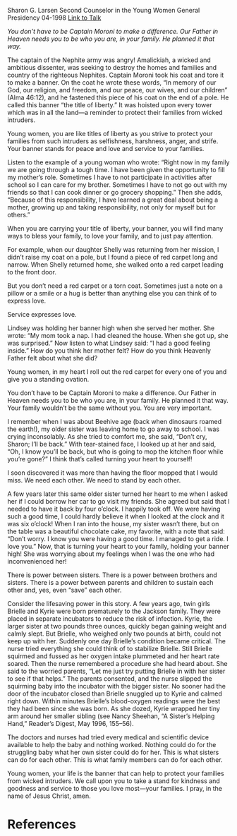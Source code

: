 Sharon G. Larsen
Second Counselor in the Young Women General Presidency
04-1998
[Link to Talk](https://www.churchofjesuschrist.org/study/general-conference/1998/04/young-women-titles-of-liberty?lang=eng)

_You don’t have to be Captain Moroni to make a difference. Our Father in Heaven needs you to be who you are, in your family. He planned it that way._

The captain of the Nephite army was angry! Amalickiah, a wicked and ambitious dissenter, was seeking to destroy the homes and families and country of the righteous Nephites. Captain Moroni took his coat and tore it to make a banner. On the coat he wrote these words, “In memory of our God, our religion, and freedom, and our peace, our wives, and our children” (Alma 46:12), and he fastened this piece of his coat on the end of a pole. He called this banner “the title of liberty.” It was hoisted upon every tower which was in all the land—a reminder to protect their families from wicked intruders.

Young women, you are like titles of liberty as you strive to protect your families from such intruders as selfishness, harshness, anger, and strife. Your banner stands for peace and love and service to your families.

Listen to the example of a young woman who wrote: “Right now in my family we are going through a tough time. I have been given the opportunity to fill my mother’s role. Sometimes I have to not participate in activities after school so I can care for my brother. Sometimes I have to not go out with my friends so that I can cook dinner or go grocery shopping.” Then she adds, “Because of this responsibility, I have learned a great deal about being a mother, growing up and taking responsibility, not only for myself but for others.”

When you are carrying your title of liberty, your banner, you will find many ways to bless your family, to love your family, and to just pay attention.

For example, when our daughter Shelly was returning from her mission, I didn’t raise my coat on a pole, but I found a piece of red carpet long and narrow. When Shelly returned home, she walked onto a red carpet leading to the front door.

But you don’t need a red carpet or a torn coat. Sometimes just a note on a pillow or a smile or a hug is better than anything else you can think of to express love.

Service expresses love.

Lindsey was holding her banner high when she served her mother. She wrote: “My mom took a nap. I had cleaned the house. When she got up, she was surprised.” Now listen to what Lindsey said: “I had a good feeling inside.” How do you think her mother felt? How do you think Heavenly Father felt about what she did?

Young women, in my heart I roll out the red carpet for every one of you and give you a standing ovation.

You don’t have to be Captain Moroni to make a difference. Our Father in Heaven needs you to be who you are, in your family. He planned it that way. Your family wouldn’t be the same without you. You are very important.

I remember when I was about Beehive age (back when dinosaurs roamed the earth!), my older sister was leaving home to go away to school. I was crying inconsolably. As she tried to comfort me, she said, “Don’t cry, Sharon; I’ll be back.” With tear-stained face, I looked up at her and said, “Oh, I know you’ll be back, but who is going to mop the kitchen floor while you’re gone?” I think that’s called turning your heart to yourself!



I soon discovered it was more than having the floor mopped that I would miss. We need each other. We need to stand by each other.

A few years later this same older sister turned her heart to me when I asked her if I could borrow her car to go visit my friends. She agreed but said that I needed to have it back by four o’clock. I happily took off. We were having such a good time, I could hardly believe it when I looked at the clock and it was six o’clock! When I ran into the house, my sister wasn’t there, but on the table was a beautiful chocolate cake, my favorite, with a note that said: “Don’t worry. I know you were having a good time. I managed to get a ride. I love you.” Now, that is turning your heart to your family, holding your banner high! She was worrying about my feelings when I was the one who had inconvenienced her!

There is power between sisters. There is a power between brothers and sisters. There is a power between parents and children to sustain each other and, yes, even “save” each other.

Consider the lifesaving power in this story. A few years ago, twin girls Brielle and Kyrie were born prematurely to the Jackson family. They were placed in separate incubators to reduce the risk of infection. Kyrie, the larger sister at two pounds three ounces, quickly began gaining weight and calmly slept. But Brielle, who weighed only two pounds at birth, could not keep up with her. Suddenly one day Brielle’s condition became critical. The nurse tried everything she could think of to stabilize Brielle. Still Brielle squirmed and fussed as her oxygen intake plummeted and her heart rate soared. Then the nurse remembered a procedure she had heard about. She said to the worried parents, “Let me just try putting Brielle in with her sister to see if that helps.” The parents consented, and the nurse slipped the squirming baby into the incubator with the bigger sister. No sooner had the door of the incubator closed than Brielle snuggled up to Kyrie and calmed right down. Within minutes Brielle’s blood-oxygen readings were the best they had been since she was born. As she dozed, Kyrie wrapped her tiny arm around her smaller sibling (see Nancy Sheehan, “A Sister’s Helping Hand,” Reader’s Digest, May 1996, 155–56).

The doctors and nurses had tried every medical and scientific device available to help the baby and nothing worked. Nothing could do for the struggling baby what her own sister could do for her. This is what sisters can do for each other. This is what family members can do for each other.

Young women, your life is the banner that can help to protect your families from wicked intruders. We call upon you to take a stand for kindness and goodness and service to those you love most—your families. I pray, in the name of Jesus Christ, amen.

# References
